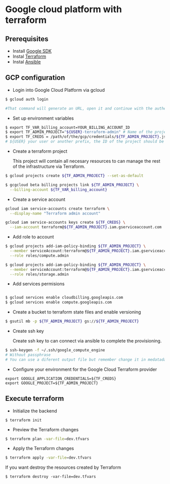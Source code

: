 # Google cloud platform with terraform
## Prerequisites
* Install [Google SDK](https://cloud.google.com/sdk/downloads)
* Instal [Terraform](https://www.terraform.io/intro/getting-started/install.html)
* Instal [Ansible](http://docs.ansible.com/ansible/latest/installation_guide/intro_installation.html)

## GCP configuration
* Login into Google Cloud Platform via gcloud
```sh
$ gcloud auth login 

#That command will generate an URL, open it and continue with the authentication instructions. 
```
* Set up environment variables
```sh
$ export TF_VAR_billing_account=YOUR_BILLING_ACCOUNT_ID
$ export TF_ADMIN_PROJECT="${USER}-terraform-admin" # Name of the project to create
$ export TF_CREDS = /path/of/the/gcp/credentials/${TF_ADMIN_PROJECT}.json #Where you want save your credentials
# ${USER} your user or another prefix, the ID of the project should be unique on all gcp domain. 
```

* Create a terraform project

  This project will contain all necesary resources to can manage the rest of the infrastructure via Terraform.

```sh
$ gcloud projects create ${TF_ADMIN_PROJECT} --set-as-default

$ gcgcloud beta billing projects link ${TF_ADMIN_PROJECT} \
  --billing-account ${TF_VAR_billing_account}

```

* Create a service account

```sh
gcloud iam service-accounts create terraform \
  --display-name "Terraform admin account"

gcloud iam service-accounts keys create ${TF_CREDS} \
  --iam-account terraform@${TF_ADMIN_PROJECT}.iam.gserviceaccount.com

```
* Add role to account

```sh
$ gcloud projects add-iam-policy-binding ${TF_ADMIN_PROJECT} \
  --member serviceAccount:terraform@${TF_ADMIN_PROJECT}.iam.gserviceaccount.com \
  --role roles/compute.admin

$ gcloud projects add-iam-policy-binding ${TF_ADMIN_PROJECT} \
  --member serviceAccount:terraform@${TF_ADMIN_PROJECT}.iam.gserviceaccount.com \
  --role roles/storage.admin
```
* Add services permisions
```sh

$ gcloud services enable cloudbilling.googleapis.com
$ gcloud services enable compute.googleapis.com
```

* Create a bucket to terraform state files and enable versioning

```sh
$ gsutil mb -p ${TF_ADMIN_PROJECT} gs://${TF_ADMIN_PROJECT}
```
* Create ssh key

  Create ssh key to can connect via ansible to complete the provisioning. 

```sh
$ ssh-keygen -f ~/.ssh/google_compute_engine
# Without passphrase
# You can use a diferent output file but remember change it in medatada >> sshKeys into main.tf


```
* Configure your environment for the Google Cloud Terraform provider
```
export GOOGLE_APPLICATION_CREDENTIALS=${TF_CREDS}
export GOOGLE_PROJECT=${TF_ADMIN_PROJECT}
```

## Execute terraform

* Initialize the backend

```
$ terraform init
```

* Preview the Terraform changes

```sh
$ terraform plan -var-file=dev.tfvars
```

* Apply the Terraform changes

```sh
$ terraform apply -var-file=dev.tfvars
```

If you want destroy the resources created by Terraform

```
$ terraform destroy -var-file=dev.tfvars
```